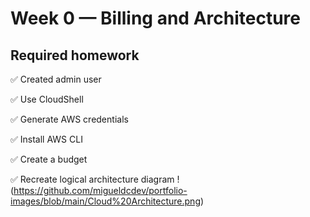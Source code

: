 # Week 0 — Billing and Architecture

## Required homework

:white_check_mark: Created admin user

:white_check_mark: Use CloudShell

:white_check_mark: Generate AWS credentials

:white_check_mark: Install AWS CLI

:white_check_mark: Create a budget

:white_check_mark: Recreate logical architecture diagram
!(https://github.com/migueldcdev/portfolio-images/blob/main/Cloud%20Architecture.png)
